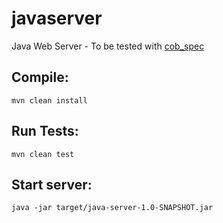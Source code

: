 # javaserver
Java Web Server - To be tested with [cob_spec](https://github.com/8thlight/cob_spec "github.com/8thlight/cob_spec")

## Compile: ##
```
mvn clean install
```

## Run Tests: ##
```
mvn clean test
```

## Start server: ##
```
java -jar target/java-server-1.0-SNAPSHOT.jar
```
